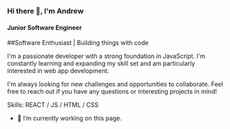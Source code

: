 
### Hi there 👋, I'm Andrew
#### Junior Software Engineer

##Software Enthusiast | Building things with code

I'm a passionate developer with a strong foundation in JavaScript. I'm constantly learning and expanding my skill set and am particularly interested in web app development.

I'm always looking for new challenges and opportunities to collaborate. Feel free to reach out if you have any questions or interesting projects in mind!

Skills:  REACT / JS / HTML / CSS

- 🔭 I’m currently working on this page. 

